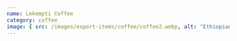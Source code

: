 ```yaml
---
name: Lekempti Coffee
category: coffee
image: { src: /images/export-items/coffee/coffee2.webp, alt: "Ethiopian coffee" }
---
```

